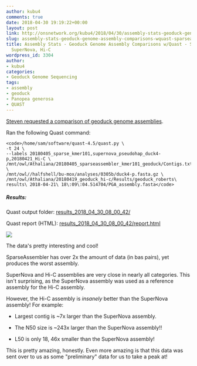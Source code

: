 ```yaml
---
author: kubu4
comments: true
date: 2018-04-30 19:19:22+00:00
layout: post
link: http://onsnetwork.org/kubu4/2018/04/30/assembly-stats-geoduck-genome-assembly-comparisons-wquast-sparseassembler-supernova-hi-c/
slug: assembly-stats-geoduck-genome-assembly-comparisons-wquast-sparseassembler-supernova-hi-c
title: Assembly Stats - Geoduck Genome Assembly Comparisons w/Quast - SparseAssembler,
  SuperNova, Hi-C
wordpress_id: 3304
author:
- kubu4
categories:
- Geoduck Genome Sequencing
tags:
- assembly
- geoduck
- Panopea generosa
- QUAST
---
```


[Steven requested a comparison of geoduck genome assemblies](https://github.com/RobertsLab/resources/issues/235).

Ran the following Quast command:


    
    <code>/home/sam/software/quast-4.5/quast.py \
    -t 24 \
    --labels 20180405_sparse_kmer101,supernova_pseudohap_duck4-p,20180421_Hi-C \
    /mnt/owl/Athaliana/20180405_sparseassembler_kmer101_geoduck/Contigs.txt \
    /mnt/owl//halfshell/bu-mox/analyses/0305b/duck4-p.fasta.gz \
    /mnt/owl/Athaliana/20180419_geoduck_hi-c/Results/geoduck_roberts\ results\ 2018-04-21\ 18\:09\:04.514704/PGA_assembly.fasta</code>





##### Results:



Quast output folder: [results_2018_04_30_08_00_42/](http://owl.fish.washington.edu/Athaliana/quast_results/results_2018_04_30_08_00_42/)

Quast report (HTML): [results_2018_04_30_08_00_42/report.html](http://owl.fish.washington.edu/Athaliana/quast_results/results_2018_04_30_08_00_42/report.html)

![](http://owl.fish.washington.edu/Athaliana/20180430_quast_sparse_sn_pga_comparison.png)

The data's pretty interesting and cool!

SparseAssembler has over 2x the amount of data (in bas pairs), yet produces the worst assembly.

SuperNova and Hi-C assemblies are very close in nearly all categories. This isn't surprising, as the SuperNova assembly was used as a reference assembly for the Hi-C assembly.

However, the Hi-C assembly is _insanely_ better than the SuperNova assembly! For example:





  * Largest contig is ~7x larger than the SuperNova assembly.


  * The N50 size is ~243x larger than the SuperNova assembly!!


  * L50 is only 18, 46x smaller than the SuperNova assembly!



This is pretty amazing, honestly. Even more amazing is that this data was sent over to us as some "preliminary" data for us to take a peak at!
